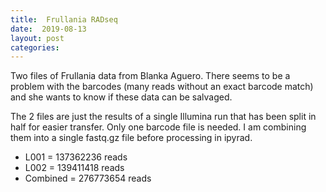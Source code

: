 ```yaml
---
title:  Frullania RADseq
date:  2019-08-13
layout: post
categories:
---
```

Two files of Frullania data from Blanka Aguero. There seems to be a problem with the barcodes (many reads without an exact barcode match) and she wants to know if these data can be salvaged.

The 2 files are just the results of a single Illumina run that has been split in half for easier transfer. Only one barcode file is needed. I am combining them into a single fastq.gz file before processing in ipyrad.
  * L001 = 137362236 reads
  * L002 = 139411418 reads
  * Combined = 276773654 reads
